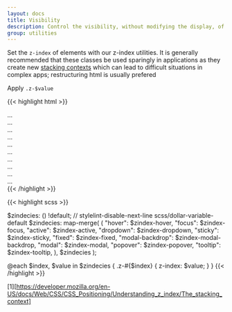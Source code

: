```yaml
---
layout: docs
title: Visibility
description: Control the visibility, without modifying the display, of elements with visibility utilities.
group: utilities
---
```


Set the `z-index` of elements with our z-index utilities. It is generally
recommended that these classes be used sparingly in applications as they create
new [stacking contexts](1) which can lead to difficult situations in complex
apps; restructuring html is usually prefered

Apply `.z-$value`


{{< highlight html >}}
<div class="z-hover">...</div>
<div class="z-focus">...</div>
<div class="z-active">...</div>
<div class="z-dropdown">...</div>
<div class="z-sticky">...</div>
<div class="z-fixed">...</div>
<div class="z-modal-backdrop">...</div>
<div class="z-modal">...</div>
<div class="z-popover">...</div>
<div class="z-tooltip">...</div>
{{< /highlight >}}

{{< highlight scss >}}

$zindecies: () !default;
// stylelint-disable-next-line scss/dollar-variable-default
$zindecies: map-merge(
  (
    "hover":   $zindex-hover,
    "focus":     $zindex-focus,
    "active":     $zindex-active,
    "dropdown":   $zindex-dropdown,
    "sticky":     $zindex-sticky,
    "fixed":     $zindex-fixed,
    "modal-backdrop":       $zindex-modal-backdrop,
    "modal":        $zindex-modal,
    "popover":     $zindex-popover,
    "tooltip":     $zindex-tooltip,
  ),
  $zindecies
);

@each $index, $value in $zindecies {
  .z-#{$index} {
    z-index: $value;
  }
}
{{< /highlight >}}


[1][https://developer.mozilla.org/en-US/docs/Web/CSS/CSS_Positioning/Understanding_z_index/The_stacking_context]
